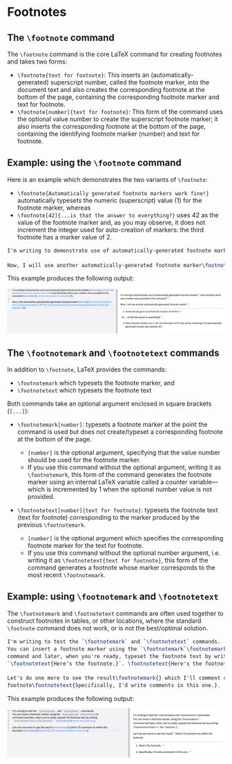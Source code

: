 # Footnotes

## The `\footnote` command

The `\footnote` command is the core LaTeX command for creating footnotes and takes two forms:

- `\footnote{text for footnote}`: This inserts an (automatically-generated) superscript number, called the footnote marker, into the document text and also creates the corresponding footnote at the bottom of the page, containing the corresponding footnote marker and text for footnote.
- `\footnote[number]{text for footnote}`: This form of the command uses the optional value number to create the superscript footnote marker; it also inserts the corresponding footnote at the bottom of the page, containing the identifying footnote marker (number) and text for footnote.

## Example: using the `\footnote` command

Here is an example which demonstrates the two variants of `\footnote`:

- `\footnote{Automatically generated footnote markers work fine!}` automatically typesets the numeric (superscript) value (1) for the footnote marker, whereas
- `\footnote[42]{...is that the answer to everything?}` uses 42 as the value of the footnote marker and, as you may observe, it does not increment the integer used for auto-creation of markers: the third footnote has a marker value of 2.

```tex
I'm writing to demonstrate use of automatically-generated footnote markers\footnote{Automatically generated footnote markers work fine!} and footnotes which use a marker value provided to the command\footnote[42]{...is that the answer to everything?}. 

Now, I will use another automatically-generated footnote marker\footnote{Now, footnote markers are 1, 42, but then back to 2? That will be confusing if the automatically-generated number also reaches 42!}.
```

This example produces the following output:

![](images/latex-footnotes/latex-footnotes_02.png)

## The `\footnotemark` and `\footnotetext` commands

In addition to `\footnote`, LaTeX provides the commands:

- `\footnotemark` which typesets the footnote marker, and
- `\footnotetext` which typesets the footnote text

Both commands take an optional argument enclosed in square brackets (`[...]`):

- `\footnotemark[number]`: typesets a footnote marker at the point the command is used but does not create/typeset a corresponding footnote at the bottom of the page.
  - `[number]` is the optional argument, specifying that the value number should be used for the footnote marker.
  - If you use this command without the optional argument, writing it as `\footnotemark`, this form of the command generates the footnote marker using an internal LaTeX variable called a counter variable—which is incremented by 1 when the optional number value is not provided.
  
- `\footnotetext[number]{text for footnote}`: typesets the footnote text (text for footnote) corresponding to the marker produced by the previous `\footnotemark`.
  - `[number]` is the optional argument which specifies the corresponding footnote marker for the text for footnote.
  - If you use this command without the optional number argument, i.e. writing it as `\footnotetext{text for footnote}`, this form of the command generates a footnote whose marker corresponds to the most recent `\footnotemark`.

## Example: using `\footnotemark` and `\footnotetext`

The `\footnotemark` and `\footnotetext` commands are often used together to construct footnotes in tables, or other locations, where the standard `\footnote` command does not work, or is not the best/optimal solution.

```tex
I'm writing to test the `\footnotemark` and `\footnotetext` commands. 
You can insert a footnote marker using the `\footnotemark`\footnotemark{}
command and later, when you're ready, typeset the footnote text by writing 
`\footnotetext{Here's the footnote.}`. \footnotetext{Here's the footnote.}

Let's do one more to see the result\footnotemark{} which I'll comment on within the
footnote\footnotetext{Specifically, I'd write comments in this one.}.
```

This example produces the following output:

![](images/latex-footnotes/latex-footnotes_03.png)
